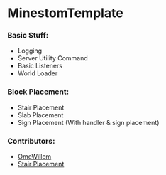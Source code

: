 # MinestomTemplate

### Basic Stuff:
 - Logging
 - Server Utility Command
 - Basic Listeners
 - World Loader

### Block Placement:
 - Stair Placement
 - Slab Placement
 - Sign Placement (With handler & sign placement)

### Contributors:
 - [OmeWillem](https://github.com/OmeWillem/)
 - [Stair Placement](https://gist.github.com/mworzala/4bbc1566a6a15a249ce97292139de4c7)